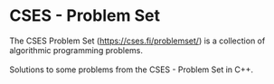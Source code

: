 # CSES - Problem Set
The CSES Problem Set (https://cses.fi/problemset/) is a collection of algorithmic programming problems.
<br><br>
Solutions to some problems from the CSES - Problem Set in C++.
